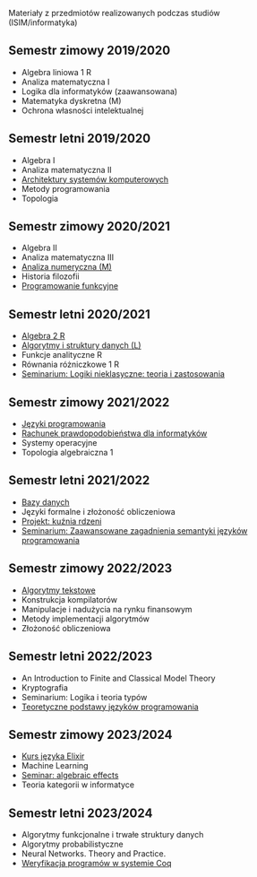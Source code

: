 Materiały z przedmiotów realizowanych podczas studiów (ISIM/informatyka)

## Semestr zimowy 2019/2020
* Algebra liniowa 1 R
* Analiza matematyczna I
* Logika dla informatyków (zaawansowana)
* Matematyka dyskretna (M)
* Ochrona własności intelektualnej

## Semestr letni 2019/2020
* Algebra I
* Analiza matematyczna II
* [Architektury systemów komputerowych](./ask/)
* Metody programowania
* Topologia

## Semestr zimowy 2020/2021
* Algebra II
* Analiza matematyczna III
* [Analiza numeryczna (M)](./anm/)
* Historia filozofii
* [Programowanie funkcyjne](./pf/)

## Semestr letni 2020/2021
* [Algebra 2 R](./alg2r/)
* [Algorytmy i struktury danych (L)](./aisd/)
* Funkcje analityczne R
* Równania różniczkowe 1 R
* [Seminarium: Logiki nieklasyczne: teoria i zastosowania](./logiki/)

## Semestr zimowy 2021/2022
* [Języki programowania](./jp/)
* [Rachunek prawdopodobieństwa dla informatyków](./rpdi/)
* Systemy operacyjne
* Topologia algebraiczna 1

## Semestr letni 2021/2022
* [Bazy danych](./bd/)
* Języki formalne i złożoność obliczeniowa
* [Projekt: kuźnia rdzeni](https://github.com/kuznia-rdzeni/coreblocks)
* [Seminarium: Zaawansowane zagadnienia semantyki języków programowania](./semantyki/)

## Semestr zimowy 2022/2023
* [Algorytmy tekstowe](https://github.com/wikku/diffrs)
* Konstrukcja kompilatorów
* Manipulacje i nadużycia na rynku finansowym
* Metody implementacji algorytmów
* Złożoność obliczeniowa

## Semestr letni 2022/2023
* An Introduction to Finite and Classical Model Theory
* Kryptografia
* Seminarium: Logika i teoria typów
* [Teoretyczne podstawy języków programowania](./tpjp/)

## Semestr zimowy 2023/2024
* [Kurs języka Elixir](https://github.com/wikku/slackernews)
* Machine Learning
* [Seminar: algebraic effects](./semalgeff/)
* Teoria kategorii w informatyce

## Semestr letni 2023/2024
* Algorytmy funkcjonalne i trwałe struktury danych
* Algorytmy probabilistyczne
* Neural Networks. Theory and Practice.
* [Weryfikacja programów w systemie Coq](./vericoq/)
